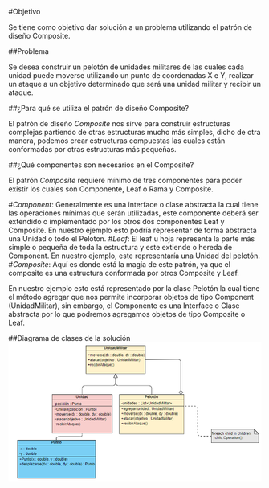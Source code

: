 #Objetivo

Se tiene como objetivo dar solución a un problema utilizando el patrón de diseño Composite.


##Problema

Se desea construir un pelotón de unidades militares de las cuales cada unidad puede moverse utilizando un punto de coordenadas X e Y, realizar un ataque a un objetivo determinado que será una unidad militar y recibir un ataque.


##¿Para qué se utiliza el patrón de diseño Composite?

El patrón de diseño _*Composite*_ nos sirve para construir estructuras complejas partiendo de otras estructuras mucho más simples, dicho de otra manera, podemos crear estructuras compuestas las cuales están conformadas por otras estructuras más pequeñas.



##¿Qué componentes son necesarios en el Composite?

El patrón _*Composite*_ requiere mínimo de tres componentes para poder existir los cuales son Componente, Leaf o Rama y Composite.

#*Component*: Generalmente es una interface o clase abstracta la cual tiene las operaciones mínimas que serán utilizadas, este componente deberá ser extendido o implementado por los otros dos componentes Leaf y Composite. En nuestro ejemplo esto podría representar de forma abstracta una Unidad o todo el Peloton.
#*Leaf*: El leaf u hoja representa la parte más simple o pequeña de toda la estructura y este extiende o hereda de Component. En nuestro ejemplo, este representaría una Unidad del pelotón.
#*Composite*: Aquí es donde está la magia de este patrón, ya que el composite es una estructura conformada por otros Composite y Leaf. 

En nuestro ejemplo esto está representado por la clase Pelotón la cual tiene el método agregar que nos permite incorporar objetos de tipo Component (UnidadMilitar), sin embargo, el Componente es una Interface o Clase abstracta  por lo que podremos agregamos objetos de tipo Composite o Leaf. 



##Diagrama de clases de la solución
![Diagrama](diagrama.png)

